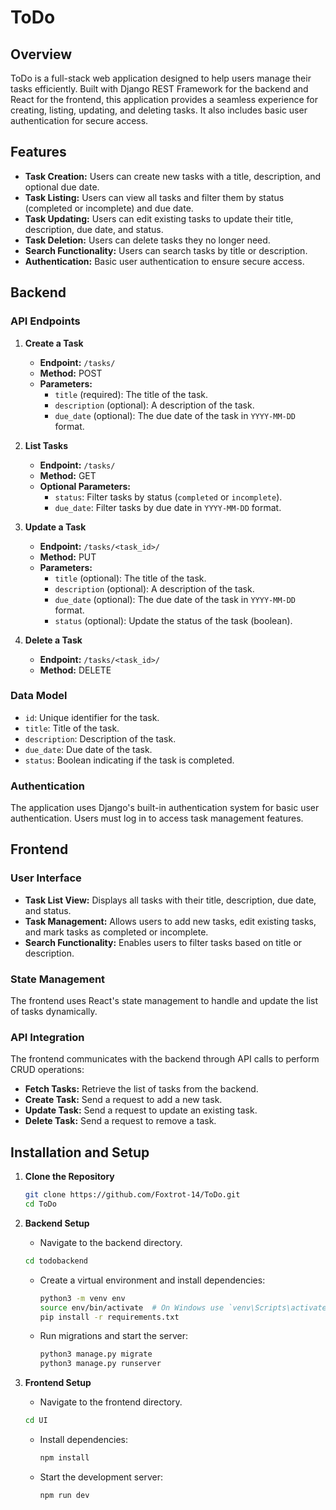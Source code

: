 # ToDo

## Overview

ToDo is a full-stack web application designed to help users manage their tasks efficiently. Built with Django REST Framework for the backend and React for the frontend, this application provides a seamless experience for creating, listing, updating, and deleting tasks. It also includes basic user authentication for secure access.

## Features

- **Task Creation:** Users can create new tasks with a title, description, and optional due date.
- **Task Listing:** Users can view all tasks and filter them by status (completed or incomplete) and due date.
- **Task Updating:** Users can edit existing tasks to update their title, description, due date, and status.
- **Task Deletion:** Users can delete tasks they no longer need.
- **Search Functionality:** Users can search tasks by title or description.
- **Authentication:** Basic user authentication to ensure secure access.

## Backend

### API Endpoints

1. **Create a Task**
   - **Endpoint:** `/tasks/`
   - **Method:** POST
   - **Parameters:**
     - `title` (required): The title of the task.
     - `description` (optional): A description of the task.
     - `due_date` (optional): The due date of the task in `YYYY-MM-DD` format.

2. **List Tasks**
   - **Endpoint:** `/tasks/`
   - **Method:** GET
   - **Optional Parameters:**
     - `status`: Filter tasks by status (`completed` or `incomplete`).
     - `due_date`: Filter tasks by due date in `YYYY-MM-DD` format.

3. **Update a Task**
   - **Endpoint:** `/tasks/<task_id>/`
   - **Method:** PUT
   - **Parameters:**
     - `title` (optional): The title of the task.
     - `description` (optional): A description of the task.
     - `due_date` (optional): The due date of the task in `YYYY-MM-DD` format.
     - `status` (optional): Update the status of the task (boolean).

4. **Delete a Task**
   - **Endpoint:** `/tasks/<task_id>/`
   - **Method:** DELETE

### Data Model

- `id`: Unique identifier for the task.
- `title`: Title of the task.
- `description`: Description of the task.
- `due_date`: Due date of the task.
- `status`: Boolean indicating if the task is completed.

### Authentication

The application uses Django's built-in authentication system for basic user authentication. Users must log in to access task management features.

## Frontend

### User Interface

- **Task List View:** Displays all tasks with their title, description, due date, and status.
- **Task Management:** Allows users to add new tasks, edit existing tasks, and mark tasks as completed or incomplete.
- **Search Functionality:** Enables users to filter tasks based on title or description.

### State Management

The frontend uses React's state management to handle and update the list of tasks dynamically.

### API Integration

The frontend communicates with the backend through API calls to perform CRUD operations:
- **Fetch Tasks:** Retrieve the list of tasks from the backend.
- **Create Task:** Send a request to add a new task.
- **Update Task:** Send a request to update an existing task.
- **Delete Task:** Send a request to remove a task.

## Installation and Setup

1. **Clone the Repository**
   ```bash
   git clone https://github.com/Foxtrot-14/ToDo.git
   cd ToDo
   ```

2. **Backend Setup**
   - Navigate to the backend directory.
   ```bash
   cd todobackend
   ```
   - Create a virtual environment and install dependencies:
     ```bash
     python3 -m venv env
     source env/bin/activate  # On Windows use `venv\Scripts\activate`
     pip install -r requirements.txt
     ```
   - Run migrations and start the server:
     ```bash
     python3 manage.py migrate
     python3 manage.py runserver
     ```

3. **Frontend Setup**
   - Navigate to the frontend directory.
   ```bash
   cd UI
   ```
   - Install dependencies:
     ```bash
     npm install
     ```
   - Start the development server:
     ```bash
     npm run dev
     ```